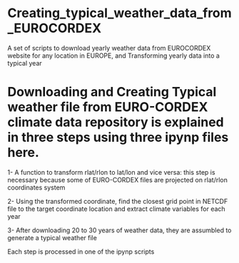 # Creating_typical_weather_data_from_EUROCORDEX
A set of scripts to download yearly weather data from EUROCORDEX website for any location in EUROPE, and Transforming yearly data into a typical year 

# Downloading and Creating Typical weather file from EURO-CORDEX climate data repository is explained in three steps using three ipynp files here.

 1- A function to transform rlat/rlon to lat/lon and vice versa: this step is necessary because some of EURO-CORDEX files are projected on rlat/rlon coordinates system 
 
 2- Using the transformed coordinate, find the closest grid point in NETCDF file to the target coordinate location and extract climate variables for each year 
 
 3- After downloading 20 to 30 years of weather data, they are assumbled to generate a typical weather file 
 
 Each step is processed in one of the ipynp scripts 
